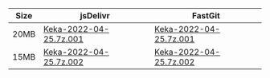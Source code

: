 |    Size   |     jsDelivr  | FastGit |
|  ---  |  ---  |  ---  |
| 20MB | [Keka-2022-04-25.7z.001](https://cdn.jsdelivr.net/gh/appleians/Keka@main/Keka-2022-04-25.7z.001) | [Keka-2022-04-25.7z.001](https://raw.fastgit.org/appleians/Keka/main/Keka-2022-04-25.7z.001) |
| 15MB | [Keka-2022-04-25.7z.002](https://cdn.jsdelivr.net/gh/appleians/Keka@main/Keka-2022-04-25.7z.002) | [Keka-2022-04-25.7z.002](https://raw.fastgit.org/appleians/Keka/main/Keka-2022-04-25.7z.002) |
